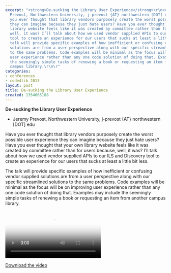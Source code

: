 ```yaml
---
excerpt: "<strong>De-sucking the Library User Experience</strong>\r\n<ul>\r\n<li>Jeremy
  Prevost, Northwestern University, j-prevost {AT} northwestern [DOT] edu</li>\r\n</ul>\r\n\r\nHave
  you ever thought that library vendors purposely create the worst possible user experience
  they can imagine because they just hate users? Have you ever thought that your own
  library website feels like it was created by committee rather than for users because,
  well, it was? I’ll talk about how we used vendor supplied APIs to our ILS and Discovery
  tool to create an experience for our users that sucks at least a little bit less.\r\n\r\nThe
  talk will provide specific examples of how inefficient or confusing vendor supplied
  solutions are from a user perspective along with our specific streamlined solutions
  to the same problems. Code examples will be minimal as the focus will be on improving
  user experience rather than any one code solution of doing that. Examples may include
  the seemingly simple tasks of renewing a book or requesting an item from another
  campus library.\r\n\r"
categories:
- conferences
- code4lib 2013
layout: post
title: De-sucking the Library User Experience
created: 1354665188
---
```

<strong>De-sucking the Library User Experience</strong>
<ul>
<li>Jeremy Prevost, Northwestern University, j-prevost {AT} northwestern [DOT] edu</li>
</ul>

Have you ever thought that library vendors purposely create the worst possible user experience they can imagine because they just hate users? Have you ever thought that your own library website feels like it was created by committee rather than for users because, well, it was? I’ll talk about how we used vendor supplied APIs to our ILS and Discovery tool to create an experience for our users that sucks at least a little bit less.

The talk will provide specific examples of how inefficient or confusing vendor supplied solutions are from a user perspective along with our specific streamlined solutions to the same problems. Code examples will be minimal as the focus will be on improving user experience rather than any one code solution of doing that. Examples may include the seemingly simple tasks of renewing a book or requesting an item from another campus library.

<video controls="" poster="https://ia801601.us.archive.org/13/items/WedJeremyPrevost/Wed-Jeremy%20Prevost.gif"><source src="https://ia801601.us.archive.org/13/items/WedJeremyPrevost/Wed-Jeremy%20Prevost.mp4" type="video/mp4"><source src="https://ia801601.us.archive.org/13/items/WedJeremyPrevost/Wed-Jeremy%20Prevost.ogv" type="video/ogg"></video><p><a href="https://ia801601.us.archive.org/13/items/WedJeremyPrevost/Wed-Jeremy%20Prevost.mp4">Download the video</a></p>
